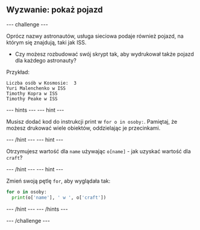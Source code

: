 ## Wyzwanie: pokaż pojazd

--- challenge ---

Oprócz nazwy astronautów, usługa sieciowa podaje również pojazd, na którym się znajdują, taki jak ISS.

+ Czy możesz rozbudować swój skrypt tak, aby wydrukował także pojazd dla każdego astronauty? 

Przykład:

```
Liczba osób w Kosmosie:  3
Yuri Malenchenko w ISS
Timothy Kopra w ISS
Timothy Peake w ISS
```    

--- hints ---
--- hint ---

Musisz dodać kod do instrukcji print w `for o in osoby:`. Pamiętaj, że możesz drukować wiele obiektów, oddzielając je przecinkami.

--- /hint --- 
--- hint ---

Otrzymujesz wartość dla `name` używając `o[name]` - jak uzyskać wartość dla `craft`?

--- /hint --- 
--- hint ---

Zmień swoją pętlę `for`, aby wyglądała tak:

```python
for o in osoby:
  print(o['name'], ' w ', o['craft'])
```
--- /hint --- 
--- /hints ---

--- /challenge ---